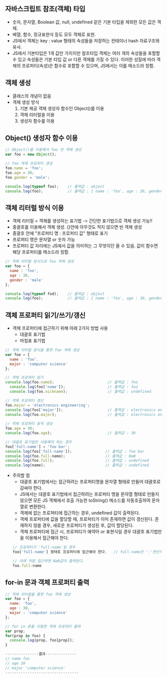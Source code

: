 ## 자바스크립트 참조(객체) 타입
  - 숫자, 문자열, Boolean 값, null, undefined 같은 기본 타입을 제외한 모든 값은 객체.
  - 배열, 함수, 정규표현식 등도 모두 객체로 표현.
  - JS에서 객체는 key : value 형태의 속성들을 저장하는 컨테이너 hash 자료구조와 유사.
  - JS에서 기본타입은 1개 값만 가지지만 참조타입 객체는 여러 개의 속성들을 포함할 수 있고 속성들은 기본 타입 값 or 다른 객체를 가질 수 있다.
    이러한 성질에 따라 객체의 프로퍼티(속성)은 함수로 포함할 수 있으며, JS에서는 이를 메소드라 칭함.
    
  
## 객체 생성
  - 클래스의 개념이 없음
  - 객체 생성 방식
    1) 기본 제공 객체 생성자 함수인 Object()를 이용
    2) 객체 리터럴을 이용
    3) 생성자 함수를 이용

## Object() 생성자 함수 이용
```JAVASCRIPT
// Object()를 이용해서 foo 빈 객체 생성
var foo = new Object();

// foo 객체 프로퍼티 생성
foo.name = 'foo';
foo.age = 30;
foo.gender = 'male';

console.log(typeof foo);    // 출력값 : object
console.log(foo);           // 출력값 : { name : 'foo', age : 30, gender : 'male' }
```

## 객체 리터럴 방식 이용
  - 객체 리터럴 = 객체를 생성하는 표기법 -> 간단한 표기법으로 객체 생성 가능!!
  - 중괄호를 이용해서 객체 생성. {}안에 아무것도 적지 않으면 빈 객체 생성
  - 중괄호 안에 "프로퍼티 명 : 프로퍼티 값" 형태로 표기
  - 프로퍼티 명은 문자열 or 숫자 가능
  - 프로퍼티 값 자리에는 JS에서 값을 의미하는 그 무엇이던 올 수 있음. 값이 함수면 해당 프로퍼티를 메소드라 칭함.


```JAVASCRIPT
// 객체 리터럴 방식으로 foo 객체 생성
var foo = {
  name : 'foo',
  age : 30,
  gender : 'male'
};

console.log(typeof fod);    // 출력값 : object
console.log(foo);           // 출력값 : { name : 'foo', age : 30, gender : 'male' }
```

## 객체 프로퍼티 읽기/쓰기/갱신
  - 객체 프로퍼티에 접근하기 위해 아래 2가지 방법 사용
    - 대괄호 표기법
    - 마침표 표기법

```JAVASCRIPT
// 객체 리터럴 방식을 통한 foo 객체 생성
var foo = {
  name : 'foo'.
  major : 'computer science'
};

// 객체 프로퍼티 읽기
console.log(foo.name);                        // 출력값 : foo
  console.log(foo['name']);                   // 출력값 : foo
  console.log(foo.nickname);                  // 출력값 : undefined

// 객체 프로퍼티 갱신
foo.major = 'electronics engineering';
console.log(foo['major']);                    // 출력값 : electronics engineering
console.log(foo.major);                       // 출력값 : electronics engineering
  
// 객체 프로퍼티 동적 생성
foo.age = 30;
console.log(foo.age);                         // 출력값 : 30

// 대괄호 표기법만 사용해야 하는 경우
foo['full-name'] = 'foo bar';
console.log(foo['full-name']);               // 출력값 : foo bar
console.log(foo.full-name);                  // 출력값 : NaN
console.log(foo.full);                       // 출력값 : undefined
console.log(name);                           // 출력값 : undefined
```

- 주의할 점 
  - 대괄호 표기법에서는 접근하려는 프로퍼티명을 문자열 형태로 만들어 대괄호로 감싸야 한다.
  - JS에서는 대괄호 표기법에서 접근하려는 프로퍼티 명을 문자열 형태로 만들지 않으면 모든 JS 객체에서 호출 가능한 toString() 메소드를 자동호출하여 문자열로 변환한다.
  - 객체에 없는 프로퍼티에 접근하는 경우, undefined 값이 출력된다.
  - 객체 프로퍼티에 값을 할당할 때, 프로퍼티가 이미 존재하면 값이 갱신된다. 존재하지 않을 경우, 새로운 프로퍼티가 생성된 후, 값이 할당된다. 
  - 객체 프로퍼티에 접근 시, 프로퍼티가 예약어 or 표현식일 경우 대괄호 표기법만을 이용해서 접근해야 한다.
  ```JAVASCRIPT
  // 프로퍼티가 'full-name'일 경우 
  foo['full-name'] 형태로 프로퍼티에 접근해야 한다.   // full-name은 '-'연산자를 포함한 표현식임.
  
  // 아래 처럼 접근하면 NaN값이 출력된다.
  foo.full-name
  ```


## for-in 문과 객체 프로퍼티 출력
```JAVASCRIPT
// 객체 리터럴을 통한 foo 객체 생성
var foo = {
  name: 'foo',
  age : 30,
  major : 'computer science'
};

// for in 문을 이용한 객체 프로퍼티 출력
var prop;
for(prop in foo) {
  console.log(prop, foo[prop]);
}

---------------결과--------------
// name foo
// age 30
// major 'computer science'
---------------------------------
```
